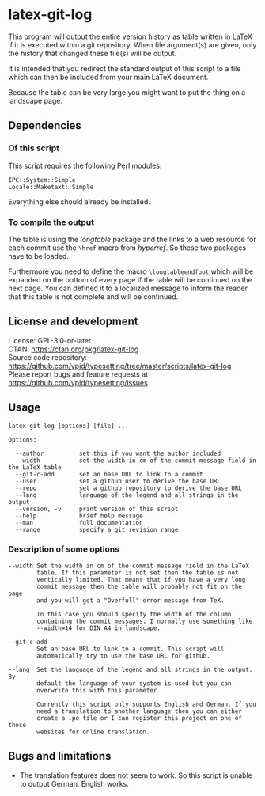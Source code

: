 <!--
SPDX-FileCopyrightText: 2013,2020,2024 Robin Schneider <ypid@riseup.net>

SPDX-License-Identifier: GPL-3.0-or-later
-->

# latex-git-log

This program will output the entire version history as table written in LaTeX
if it is executed within a git repository.
When file argument(s) are given, only the history that changed these file(s)
will be output.

It is intended that you redirect the standard output of this script to a file which can then be included from your main LaTeX document.

Because the table can be very large you might want to put the thing on a
landscape page.

## Dependencies

### Of this script

This script requires the following Perl modules:

    IPC::System::Simple
    Locale::Maketext::Simple

Everything else should already be installed.

### To compile the output

The table is using the *longtable* package and the links to a web resource for
each commit use the `\href` macro from *hyperref*. So these two packages have
to be loaded.

Furthermore you need to define the macro `\longtableendfoot` which will be
expanded on the bottom of every page if the table will be continued on the next
page. You can defined it to a localized message to inform the reader that this
table is not complete and will be continued.

## License and development

License: GPL-3.0-or-later <br/>
CTAN: https://ctan.org/pkg/latex-git-log <br/>
Source code repository: https://github.com/ypid/typesetting/tree/master/scripts/latex-git-log <br/>
Please report bugs and feature requests at https://github.com/ypid/typesetting/issues

## Usage

    latex-git-log [options] [file] ...

    Options:

      --author          set this if you want the author included
      --width           set the width in cm of the commit message field in the LaTeX table
      --git-c-add       set an base URL to link to a commit
      --user            set a github user to derive the base URL
      --repo            set a github repository to derive the base URL
      --lang            language of the legend and all strings in the output
      --version, -v     print version of this script
      --help            brief help message
      --man             full documentation
      --range           specify a git revision range

### Description of some options

    --width Set the width in cm of the commit message field in the LaTeX
            table. If this parameter is not set then the table is not
            vertically limited. That means that if you have a very long
            commit message then the table will probably not fit on the page
            and you will get a "Overfull" error message from TeX.

            In this case you should specify the width of the column
            containing the commit messages. I normally use something like
            --width=14 for DIN A4 in landscape.

    --git-c-add
            Set an base URL to link to a commit. This script will
            automatically try to use the base URL for github.

    --lang  Set the language of the legend and all strings in the output. By
            default the language of your system is used but you can
            overwrite this with this parameter.

            Currently this script only supports English and German. If you
            need a translation to another language then you can either
            create a .po file or I can register this project on one of those
            websites for online translation.

## Bugs and limitations

* The translation features does not seem to work. So this script is unable to output German. English works.
